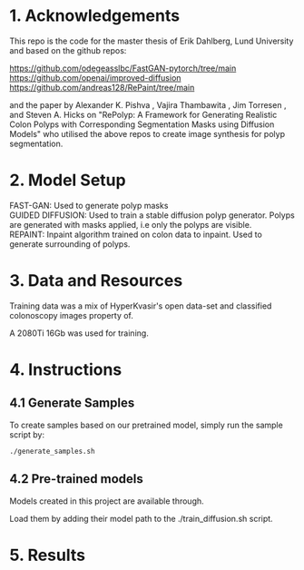 # 1. Acknowledgements

This repo is the code for the master thesis of Erik Dahlberg, Lund University and based on the github repos:  

https://github.com/odegeasslbc/FastGAN-pytorch/tree/main  
https://github.com/openai/improved-diffusion  
https://github.com/andreas128/RePaint/tree/main  

and the paper by Alexander K. Pishva , Vajira Thambawita , Jim Torresen , and Steven A. Hicks on "RePolyp: A Framework for Generating Realistic Colon Polyps with Corresponding Segmentation Masks using Diffusion Models" who utilised the above repos to create image synthesis for polyp segmentation.  

# 2. Model Setup

FAST-GAN: Used to generate polyp masks  
GUIDED DIFFUSION: Used to train a stable diffusion polyp generator. Polyps are generated with masks applied, i.e only the polyps are visible.  
REPAINT: Inpaint algorithm trained on colon data to inpaint. Used to generate surrounding of polyps.  

# 3. Data and Resources
Training data was a mix of HyperKvasir's open data-set and classified colonoscopy images property of.

A 2080Ti 16Gb was used for training. 

# 4. Instructions
## 4.1 Generate Samples
To create samples based on our pretrained model, simply run the sample script by:

    ./generate_samples.sh

## 4.2 Pre-trained models
Models created in this project are available through. 

Load them by adding their model path to the ./train_diffusion.sh script. 

# 5. Results

